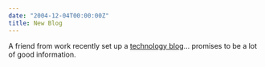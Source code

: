 ```yaml
---
date: "2004-12-04T00:00:00Z"
title: New Blog
---
```

A friend from work recently set up a [technology blog][1]... promises to be a lot of good information.

[1]: http://enigmamachine.blogspot.com/
